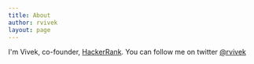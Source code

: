 ```yaml
---
title: About
author: rvivek
layout: page
---
```

I'm Vivek, co-founder, [HackerRank][1]. You can follow me on twitter [@rvivek][2]

[1]: http://www.hackerrank.com
[2]: https://twitter.com/rvivek
